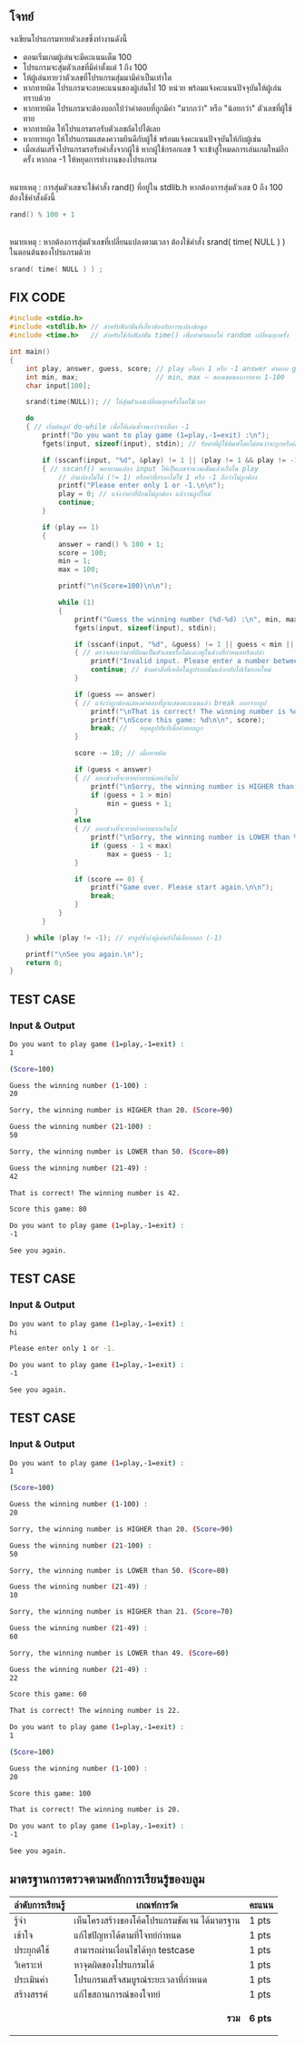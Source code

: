 ## โจทย์
จงเขียนโปรแกรมทายตัวเลขซึ่งทำงานดังนี้
- ตอนเริ่มเกมผู้เล่นจะมีคะแนนเต็ม 100
- โปรแกรมจะสุ่มตัวเลขที่มีค่าตั้งแต่ 1 ถึง 100
- ให้ผู้เล่นทายว่าตัวเลขที่โปรแกรมสุ่มมามีค่าเป็นเท่าใด
- หากทายผิด โปรแกรมจะลบคะแนนของผู้เล่นไป 10 หน่วย พร้อมแจ้งคะแนนปัจจุบันให้ผู้เล่นทราบด้วย
- หากทายผิด โปรแกรมจะต้องบอกใบ้ว่าคำตอบที่ถูกมีค่า "มากกว่า" หรือ "น้อยกว่า" ตัวเลขที่ผู้ใช้ทาย
- หากทายผิด ให้โปรแกรมรอรับตัวเลขถัดไปได้เลย
- หากทายถูก ให้โปรแกรมแสดงความยินดีกับผู้ใช้ พร้อมแจ้งคะแนนปัจจุบันให้กับผู้เช่น
- เมื่อเล่นเสร็จโปรแกรมรอรับคำสั่งจากผู้ใช้ หากผู้ใช้กรอกเลข 1 จะเข้าสู่โหมดการเล่นเกมใหม่อีกครั้ง หากกด -1 ให้หยุดการทำงานของโปรแกรม

<br />หมายเหตุ : การสุ่มตัวเลขจะใช้คำสั่ง rand() ที่อยู่ใน stdlib.h หากต้องการสุ่มตัวเลข 0 ถึง 100 ต้องใช้คำสั่งดังนี้
```c++
rand() % 100 + 1
```
<br />หมายเหตุ : หากต้องการสุ่มตัวเลขที่เปลี่ยนแปลงตามเวลา ต้องใช้คำสั่ง srand( time( NULL ) ) ในตอนต้นของโปรแกรมด้วย
```c++
srand( time( NULL ) ) ;
```

## FIX CODE
```c++
#include <stdio.h>
#include <stdlib.h> // สำหรับฟังก์ชันที่เกี่ยวข้องกับการแปลงข้อมูล
#include <time.h>   // สำหรับใช้กับฟังก์ชัน time() เพื่อทำคำตอบให้ random เปลี่ยนทุกครั้ง

int main()
{
    int play, answer, guess, score; // play เก็บค่า 1 หรือ -1 answer คำตอบ guess ตัวเลขที่ผู้ใช้ทายคะแนน
    int min, max;                   // min, max – ขอบเขตของการทาย 1-100
    char input[100];

    srand(time(NULL)); // ให้สุ่มตัวเลขเปลี่ยนทุกครั้งโดยใช้เวลา

    do
    { // เริ่มต้นลูป do-while เพื่อให้เล่นซ้ำจนกว่าจะเลือก -1
        printf("Do you want to play game (1=play,-1=exit) :\n");
        fgets(input, sizeof(input), stdin); // รับค่าที่ผู้ใช้พิมพ์โดยไม่สนว่าจะถูกหรือผิดก่อนแล้วค่อยไปตรวจสอบภายหลัง

        if (sscanf(input, "%d", &play) != 1 || (play != 1 && play != -1))
        { // sscanf() พยายามแปลง input ให้เป็นเลขจำนวนเต็มแล้วเก็บใน play
            // ถ้าแปลงไม่ได้ (!= 1) หรือค่าที่กรอกไม่ใช่ 1 หรือ -1 ถือว่าไม่ถูกต้อง
            printf("Please enter only 1 or -1.\n\n");
            play = 0; // แจ้งว่าค่าที่ป้อนไม่ถูกต้อง แล้ววนลูปใหม่
            continue;
        }

        if (play == 1)
        {
            answer = rand() % 100 + 1;
            score = 100;
            min = 1;
            max = 100;

            printf("\n(Score=100)\n\n");

            while (1)
            {                                                             // ลูปไม่มีที่สิ้นสุดรอให้ผู้เล่นทายถูกจึงจะbreak
                printf("Guess the winning number (%d-%d) :\n", min, max); // ให้ผู้ใช้ทายเลขพร้อมบอกช่วง(min-max)
                fgets(input, sizeof(input), stdin);                       // รับค่าที่ผู้ใช้พิมพ์โดยไม่สนว่าจะถูกหรือผิดก่อนแล้วค่อยไปตรวจสอบภายหลัง

                if (sscanf(input, "%d", &guess) != 1 || guess < min || guess > max)
                { // ตรวจสอบว่าค่าที่ป้อนเป็นตัวเลขหรือไม่และอยู่ในช่วงที่กำหนดหรือเปล่า
                    printf("Invalid input. Please enter a number between %d and %d.\n\n", min, max);
                    continue; // ข้ามคำสั่งที่เหลือในลูปรอบนั้นแล้วกลับไปเริ่มรอบใหม่
                }

                if (guess == answer)
                { // แจ้งว่าถูกต้องแสดงคำตอบที่ถูกแสดงคะแนนแล้ว break ออกจากลูป
                    printf("\nThat is correct! The winning number is %d.\n", answer);
                    printf("\nScore this game: %d\n\n", score);
                    break; //	หยุดลูปทันทีเมื่อคำตอบถูก
                }

                score -= 10; // เมื่อทายผิด

                if (guess < answer)
                { // บอกช่วงที่จะทายถ้าทายน้อยเกินไป
                    printf("\nSorry, the winning number is HIGHER than %d. (Score=%d)\n\n", guess, score);
                    if (guess + 1 > min)
                        min = guess + 1;
                }
                else
                { // บอกช่วงที่จะทายถ้าทายมากเกินไป
                    printf("\nSorry, the winning number is LOWER than %d. (Score=%d)\n\n", guess, score);
                    if (guess - 1 < max)
                        max = guess - 1;
                }

                if (score == 0) {
                    printf("Game over. Please start again.\n\n");
                    break;
                }
            }
        }

    } while (play != -1); // ทำลูปซ้ำถ้าผู้เล่นยังไม่เลือกออก (-1)

    printf("\nSee you again.\n");
    return 0;
}

```

## TEST CASE
### Input & Output
```bash
Do you want to play game (1=play,-1=exit) :
1

(Score=100)

Guess the winning number (1-100) :
20

Sorry, the winning number is HIGHER than 20. (Score=90)

Guess the winning number (21-100) :
50

Sorry, the winning number is LOWER than 50. (Score=80)

Guess the winning number (21-49) :
42

That is correct! The winning number is 42.

Score this game: 80

Do you want to play game (1=play,-1=exit) :
-1

See you again.
```

## TEST CASE
### Input & Output
```bash
Do you want to play game (1=play,-1=exit) :
hi

Please enter only 1 or -1.

Do you want to play game (1=play,-1=exit) :
-1

See you again.
```

## TEST CASE
### Input & Output
```bash
Do you want to play game (1=play,-1=exit) :
1

(Score=100)

Guess the winning number (1-100) :
20

Sorry, the winning number is HIGHER than 20. (Score=90)

Guess the winning number (21-100) :
50

Sorry, the winning number is LOWER than 50. (Score=80)

Guess the winning number (21-49) :
10

Sorry, the winning number is HIGHER than 21. (Score=70)

Guess the winning number (21-49) :
60

Sorry, the winning number is LOWER than 49. (Score=60)

Guess the winning number (21-49) :
22

Score this game: 60

That is correct! The winning number is 22.

Do you want to play game (1=play,-1=exit) :
1

(Score=100)

Guess the winning number (1-100) :
20

Score this game: 100

That is correct! The winning number is 20.

Do you want to play game (1=play,-1=exit) :
-1

See you again.
```

## มาตรฐานการตรวจตามหลักการเรียนรู้ของบลูม
| ลำดับการเรียนรู้ | เกณฑ์การวัด | คะแนน |
| -------- | -------- | -------- |
| รู้จำ | เห็นโครงสร้างของโค้ดโปรแกรมชัดเจน ได้มาตรฐาน | 1 pts |
| เข้าใจ | แก้ไขปัญหาได้ตามที่โจทย์กำหนด | 1 pts |
| ประยุกต์ใช้ | สามารถผ่านเงื่อนไขได้ทุก testcase | 1 pts |
| วิเคราะห์ | หาจุดผิดของโปรแกรมได้ | 1 pts |
| ประเมินค่า | โปรแกรมเสร็จสมบูรณ์ระยะเวลาที่กำหนด | 1 pts |
| สร้างสรรค์ | แก้ไขสถานการณ์ของโจทย์ | 1 pts |
||<p style='text-align: right !important;'>**รวม**</p>|**6 pts**|

